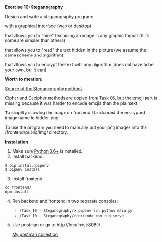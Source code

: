 <b>Exercise 10: Steganography</b>

Design and write a steganography program:

with a graphical interface (web or desktop)

that allows you to "hide" text using an image in any graphic format (hint: some are simpler than others)

that allows you to "read" the text hidden in the picture (we assume the same scheme and algorithm)

that allows you to encrypt the text with any algorithm (does not have to be your own, but it can)

<b>Worth to mention:</b>

[Source of the Steganography methods](https://medium.com/swlh/lsb-image-steganography-using-python-2bbbee2c69a2)

Cipher and Decipher methods are copied from Task 05, but the emoji part is missing because
it was harder to encode emojis than the plaintext

To simplify showing the image on frontend I hardcoded the encrypted image name to hidden.png

To use the program you need to manually put your png images into the /frontend/public/img/ directory.


<b>Installation</b>

1. Make sure [Python 3.6+](https://www.python.org/downloads/) is installed. 
2. Install backend.
```
$ pip install pipenv 
$ pipenv install 
``` 
3. Install frontend
```
cd frontend/
npm install
```
4. Run backend and frontend in two separate consoles:
    * `/Task 10 - Steganography/> pipenv run python main.py` 
    * `/Task 10 - Steganography/frontend> npm run serve`
   
5. Use postman  or go to http://localhost:8080/ 
   
   [My postman collection](https://www.getpostman.com/collections/8cfddab1a272fc2a4ea0)
